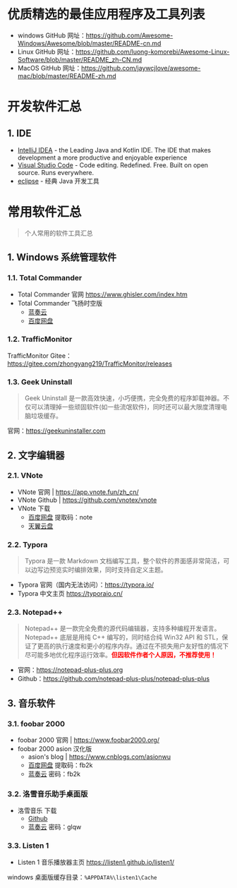 # 优质精选的最佳应用程序及工具列表

- windows GitHub 网址：https://github.com/Awesome-Windows/Awesome/blob/master/README-cn.md
- Linux GitHub 网址：https://github.com/luong-komorebi/Awesome-Linux-Software/blob/master/README_zh-CN.md
- MacOS GitHub 网址：https://github.com/jaywcjlove/awesome-mac/blob/master/README-zh.md

# 开发软件汇总

## 1. IDE

- [IntelliJ IDEA](https://www.jetbrains.com/idea/) - the Leading Java and Kotlin IDE. The IDE that makes development a more productive and enjoyable experience
- [Visual Studio Code](https://code.visualstudio.com/) - Code editing. Redefined. Free. Built on open source. Runs everywhere.
- [eclipse](https://www.eclipse.org/) - 经典 Java 开发工具

# 常用软件汇总

> 个人常用的软件工具汇总

## 1. Windows 系统管理软件

### 1.1. Total Commander

- Total Commander 官网 https://www.ghisler.com/index.htm
- Total Commander 飞扬时空版
    - [蓝奏云](https://www.lanzoui.com/b405514/)
    - [百度网盘](https://yun.baidu.com/s/1cp9zuY#list/path=%2F)

### 1.2. TrafficMonitor

TrafficMonitor Gitee：https://gitee.com/zhongyang219/TrafficMonitor/releases

### 1.3. Geek Uninstall

> Geek Uninstall 是一款高效快速，小巧便携，完全免费的程序卸载神器。不仅可以清理掉一些顽固软件(如一些流氓软件)，同时还可以最大限度清理电脑垃圾缓存。

官网：https://geekuninstaller.com

## 2. 文字编辑器

### 2.1. VNote

- VNote 官网 | https://app.vnote.fun/zh_cn/
- VNote Github | https://github.com/vnotex/vnote
- VNote 下载
    - [百度网盘](https://pan.baidu.com/share/init?surl=Fou1flmBsQUQ8Qs9V_M6Aw#list/path=%2F)  提取码：note 
    - [天翼云盘](https://cloud.189.cn/web/share?code=Av67NvmEJVBv)

### 2.2. Typora

> Typora 是一款 Markdown 文档编写工具，整个软件的界面感非常简洁，可以边写边预览实时编排效果，同时支持自定义主题。

- Typora 官网（国内无法访问）：https://typora.io/
- Typora 中文主页 https://typoraio.cn/

### 2.3. Notepad++

> Notepad++ 是一款完全免费的源代码编辑器，支持多种编程开发语言。Notepad++ 底层是用纯 C++ 编写的，同时结合纯 Win32 API 和 STL，保证了更高的执行速度和更小的程序内存。通过在不损失用户友好性的情况下尽可能多地优化程序运行效率。<font color=red>**但因软件作者个人原因，不推荐使用！**</font>

- 官网：https://notepad-plus-plus.org
- Github：https://github.com/notepad-plus-plus/notepad-plus-plus

## 3. 音乐软件

### 3.1. foobar 2000

- foobar 2000 官网 | https://www.foobar2000.org/
- foobar 2000 asion 汉化版
    - asion's blog | https://www.cnblogs.com/asionwu
    - [百度网盘](https://pan.baidu.com/s/1wVbB24nSlwiHJWzJOagF9g?pwd=fb2k) 提取码：fb2k
    - [蓝奏云](https://wwi.lanzoup.com/b0jitwwf) 密码：fb2k

### 3.2. 洛雪音乐助手桌面版

- 洛雪音乐 下载
    - [Github](https://github.com/lyswhut/lx-music-desktop/releases)
    - [蓝奏云](https://www.lanzoui.com/b0bf2cfa/) 密码：glqw

### 3.3. Listen 1

- Listen 1 音乐播放器主页 https://listen1.github.io/listen1/

windows 桌面版缓存目录：`%APPDATA%\listen1\Cache`

